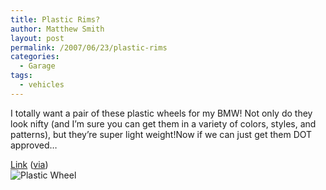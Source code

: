 ```yaml
---
title: Plastic Rims?
author: Matthew Smith
layout: post
permalink: /2007/06/23/plastic-rims
categories:
  - Garage
tags:
  - vehicles
---
```

I totally want a pair of these plastic wheels for my BMW! Not only do they look nifty (and I&#8217;m sure you can get them in a variety of colors, styles, and patterns), but they&#8217;re super light weight!Now if we can just get them DOT approved&#8230;

[Link][1] ([via][2])  
![Plastic Wheel][3]

 [1]: http://www.fraunhofer.de/fhg/EN/press/pi/2007/06/ResearchNews62007Thema6.jsp
 [2]: http://www.engadget.com/2007/06/23/featherweight-plastic-wheels-roll-closer-to-production/
 [3]: http://digivation.net/wp-content/uploads/2007/06/plasticwheel.jpg